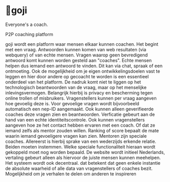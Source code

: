 # 🍐goji
Everyone's a coach.

P2P coaching platform

goji wordt een platform waar mensen elkaar kunnen coachen. Het begint met een vraag. Antwoorden kunnen komen van web resultaten (via webquery) of van echte mensen. Vragen waarop geen bevredigend antwoord komt kunnen worden gesteld aan "coaches". Echte mensen helpen dus iemand een antwoord te vinden. Dit kan via chat, spraak of een ontmoeting. 
Ook de mogelijkheid om je eigen ontwikkelingsdoelen vast te leggen en hier door andere op gecoacht te worden is een essentieel onderdeel van het platform.
De nadruk komt niet te liggen op het technologisch beantwoorden van de vraag, maar op het menselijke inlevingsvermogen. Belangrijk hierbij is privacy en bescherming tegen online trollen of misbruikers. Vragenstellers kunnen per vraag aangeven hoe gevoelig deze is. Voor gevoelige vragen wordt bijvoorbeeld automatisch een nep-ID aangemaakt. Ook kunnen alleen geverifieerde coaches deze vragen zien en beantwoorden. Verficatie gebeurt aan de hand van een echte identiteitscontrole. 
Ook kunnen vragenstellers aangeven hoe ze het contact hebben ervaren met een coach. Of dat ze iemand zelfs als mentor zouden willen. Ranking of score bepaalt de mate waarin iemand gevoeligere vragen kan zien.
Mentoren zijn speciale coaches. Allereerst is hierbij sprake van een wederzijds erkende relatie. Beiden moeten instemmen. Welke speciale functionaliteit hieraan wordt gekoppeld moet nog worden bepaald.
De website wordt initieel Nederlands, vertaling gebeurt alleen als hiervoor de juiste mensen kunnen meehelpen.
Het systeem wordt ook decentraal. dat betekent dat geen enkele instantie de absolute waarheid of alle data van vragenstellers of coaches bezit.
Mogelijkheid om je verhalen te delen om anderen te inspireren
